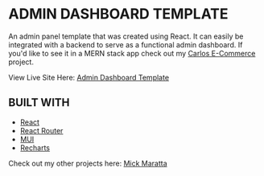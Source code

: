 # ADMIN DASHBOARD TEMPLATE

An admin panel template that was created using React. It can easily be integrated with a backend to serve as a functional admin dashboard. If you'd like to see it in a MERN stack app check out my [Carlos E-Commerce](https://github.com/mickmaratta/e-commerce) project.

View Live Site Here: [Admin Dashboard Template](https://react-admin-dashboard-123.netlify.app/)

## BUILT WITH
- [React](https://reactjs.org/)
- [React Router](https://reactrouter.com/en/main)
- [MUI](https://mui.com/)
- [Recharts](https://recharts.org/en-US/)

Check out my other projects here: [Mick Maratta](https://mickmaratta.me/)